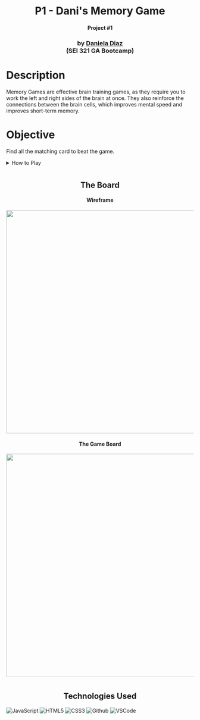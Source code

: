 
<h1 align="center">P1 - Dani's Memory Game</h1>
<h4 align="center"> Project #1 </h4>



 

   
 <div align="center">
 



 <h3 align="center">
 by  <a href="https://www.linkedin.com/in/amarpan/"> Daniela Diaz
      </a><br></a> (SEI 321 GA Bootcamp)
 </h3>
 
 
    
 </div>



 
# Description

Memory Games are effective brain training games, as they require you to work the left and right sides of the brain at once. They also reinforce the connections between the brain cells, which improves mental speed and improves short-term memory.


# Objective
Find all the matching card to beat the game.


<details>
<summary>How to Play</summary>

🏁 Start the game by flipping a card. 

🖱 Then try to find another card that has the same image
as the first. If you can't find a pair, the flipped cards will be flipped back with the face down. 

🤓 Try to remember these images as it becomes easier to find pairs the longer you play.
</details>

<h1>  
</h1>
<h1>  
</h1>

<h2 align="center">The Board </h2>
<h4 align="center">Wireframe</h4>
<img src="https://i.imgur.com/1hScTMk.png" width="600">  
<h4 align="center">The Game Board</h4>
 <img src="/images/screenshotPlayersTurn.jpg" width="600"> 



<h1>  
</h1>
<h1>  
</h1>

<h2 align="center">Technologies Used </h2>

![JavaScript](https://img.shields.io/badge/-JavaScript-333?style=flat&logo=javascript)  ![HTML5](https://img.shields.io/badge/-HTML5-333?style=flat&logo=html5)
![CSS3](https://img.shields.io/badge/-CSS-333?style=flat&logo=css3) ![Github](https://img.shields.io/badge/-GitHub-333?style=flat&logo=github)
![VSCode](https://img.shields.io/badge/-VS_Code-333?style=flat&logo=visualstudio)

